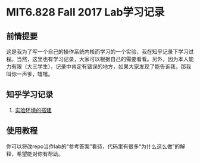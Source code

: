# MIT6.828 Fall 2017 Lab学习记录

## 前情提要

这是我为了写一个自己的操作系统内核而学习的一个实验，我在知乎记录下学习过程。当然，这里也有学习记录，大家可以根据自己的需要看看。另外，因为本人能力有限（大三学生），记录中肯定有错误的地方，如果大家发现了能告诉我，那我叫你一声爹，嘻嘻。

## 知乎学习记录

1. [实验环境的搭建](https://zhuanlan.zhihu.com/p/161202840)

## 使用教程

你可以将改repo当作lab的“参考答案”看待，代码里有很多“为什么这么做”的解释，希望能对你有帮助。